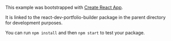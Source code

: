 This example was bootstrapped with [Create React App](https://github.com/facebook/create-react-app).

It is linked to the react-dev-portfolio-builder package in the parent directory for development purposes.

You can run `npm install` and then `npm start` to test your package.
